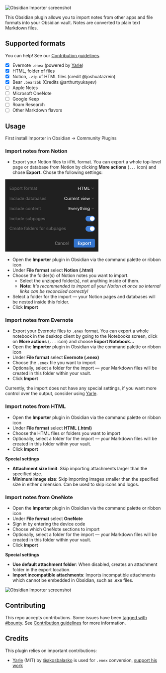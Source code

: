 ![Obsidian Importer screenshot](/images/social.png)

This Obsidian plugin allows you to import notes from other apps and file formats into your Obsidian vault. Notes are converted to plain text Markdown files.

## Supported formats

You can help! See our [Contribution guidelines](/CONTRIBUTING.md).

- [x] Evernote `.enex` (powered by [Yarle](https://github.com/akosbalasko/yarle))
- [x] HTML, folder of files
- [x] Notion, `.zip` of HTML files (credit @joshuatazrein)
- [x] Bear `.bear2bk` (Credits @arthurtyukayev)
- [ ] Apple Notes
- [ ] Microsoft OneNote
- [ ] Google Keep
- [ ] Roam Research
- [ ] Other Markdown flavors

## Usage

First install Importer in Obsidian → Community Plugins

### Import notes from Notion
- Export your Notion files to `HTML` format. You can export a whole top-level page or database from Notion by clicking **More actions** (`...` icon) and chose **Export.** Chose the following settings:

<img src="images/notion-export-settings.png" width="300" />

- Open the **Importer** plugin in Obsidian via the command palette or ribbon icon
- Under **File format** select **Notion (.html)**
- Choose the folder(s) of Notion notes you want to import. 
  - Select the unzipped folder(s), not anything inside of them.
  - **Note:** *It's recommended to import all your Notion at once so internal links can be reconciled correctly!*
- Select a folder for the import — your Notion pages and databases will be nested inside this folder.
- Click **Import**

### Import notes from Evernote

- Export your Evernote files to `.enex` format. You can export a whole notebook in the desktop client by going to the Notebooks screen, click on **More actions** (`...` icon) and choose **Export Notebook...**
- Open the **Importer** plugin in Obsidian via the command palette or ribbon icon
- Under **File format** select **Evernote (.enex)**
- Choose the `.enex` file you want to import
- Optionally, select a folder for the import — your Markdown files will be created in this folder within your vault.
- Click **Import**

Currently, the import does not have any special settings, if you want more control over the output, consider using [Yarle](https://github.com/akosbalasko/yarle).

### Import notes from HTML

- Open the **Importer** plugin in Obsidian via the command palette or ribbon icon
- Under **File format** select **HTML (.html)**
- Choose the HTML files or folders you want to import
- Optionally, select a folder for the import — your Markdown files will be created in this folder within your vault.
- Click **Import**

**Special settings**

- **Attachment size limit**: Skip importing attachments larger than the specified size.
- **Minimum image size**: Skip importing images smaller than the specified size in either dimension. Can be used to skip icons and logos.

### Import notes from OneNote

- Open the **Importer** plugin in Obsidian via the command palette or ribbon icon
- Under **File format** select **OneNote**
- Sign in by entering the device code
- Choose which OneNote sections to import
- Optionally, select a folder for the import — your Markdown files will be created in this folder within your vault.
- Click **Import**

**Special settings**

- **Use default attachment folder**: When disabled, creates an attachment folder in the export location.
- **Import incompatible attachments**: Imports incompatible attachments which cannot be embedded in Obsidian, such as .exe files.

![Obsidian Importer screenshot](/images/screenshot.png)

## Contributing

This repo accepts contributions. Some issues have been [tagged with #bounty](https://github.com/obsidianmd/obsidian-importer/labels/bounty). See [Contribution guidelines](/CONTRIBUTING.md) for more information.

## Credits

This plugin relies on important contributions:

- [Yarle](https://github.com/akosbalasko/yarle) (MIT) by [@akosbalasko](https://github.com/akosbalasko) is used for `.enex` conversion, [support his work](https://www.buymeacoffee.com/akosbalasko)
